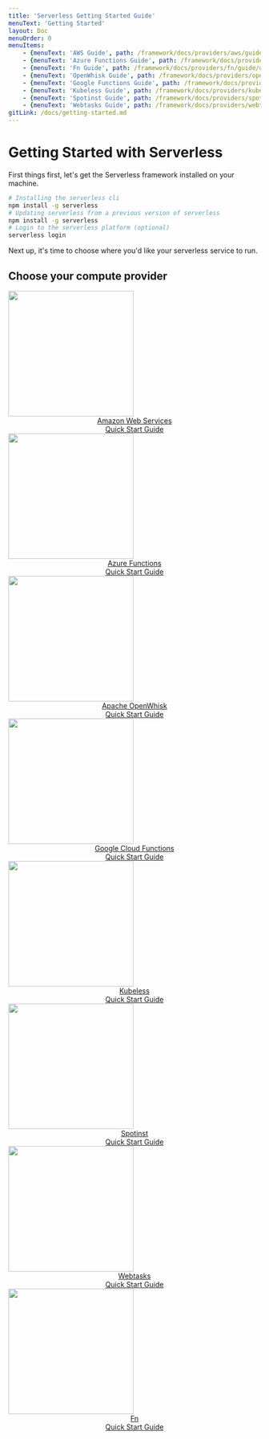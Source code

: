 ```yaml
---
title: 'Serverless Getting Started Guide'
menuText: 'Getting Started'
layout: Doc
menuOrder: 0
menuItems:
    - {menuText: 'AWS Guide', path: /framework/docs/providers/aws/guide/quick-start}
    - {menuText: 'Azure Functions Guide', path: /framework/docs/providers/azure/guide/quick-start}
    - {menuText: 'Fn Guide', path: /framework/docs/providers/fn/guide/quick-start}
    - {menuText: 'OpenWhisk Guide', path: /framework/docs/providers/openwhisk/guide/quick-start}
    - {menuText: 'Google Functions Guide', path: /framework/docs/providers/google/guide/quick-start}
    - {menuText: 'Kubeless Guide', path: /framework/docs/providers/kubeless/guide/quick-start}
    - {menuText: 'Spotinst Guide', path: /framework/docs/providers/spotinst/guide/quick-start}
    - {menuText: 'Webtasks Guide', path: /framework/docs/providers/webtasks/guide/quick-start}
gitLink: /docs/getting-started.md
---
```


# Getting Started with Serverless

First things first, let's get the Serverless framework installed on your machine.

```bash
# Installing the serverless cli
npm install -g serverless
# Updating serverless from a previous version of serverless
npm install -g serverless
# Login to the serverless platform (optional)
serverless login
```

Next up, it's time to choose where you'd like your serverless service to run.

## Choose your compute provider

<div class="docsSections">
  <div class="docsSection">
    <div class="docsSectionHeader">
      <a href="/framework/docs/providers/aws/guide/quick-start">
        <img src="https://s3-us-west-2.amazonaws.com/assets.site.serverless.com/images/aws-black.png" width="250" draggable="false"/>
      </a>
    </div>
    <div style="text-align:center;">
      <a href="/framework/docs/providers/aws/guide/quick-start">Amazon Web Services<br/>Quick Start Guide</a>
    </div>
  </div>
  <div class="docsSection">
    <div class="docsSectionHeader">
      <a href="/framework/docs/providers/azure/guide/quick-start">
        <img src="https://s3-us-west-2.amazonaws.com/assets.site.serverless.com/images/azure-black.png" width="250" draggable="false"/>
      </a>
    </div>
    <div style="text-align:center;">
      <a href="/framework/docs/providers/azure/guide/quick-start">Azure Functions<br/>Quick Start Guide</a>
    </div>
  </div>
  <div class="docsSection">
    <div class="docsSectionHeader">
      <a href="/framework/docs/providers/openwhisk/guide/quick-start">
        <img src="https://s3-us-west-2.amazonaws.com/assets.site.serverless.com/images/openwhisk-black.png" width="250" draggable="false"/>
      </a>
    </div>
    <div style="text-align:center;">
      <a href="/framework/docs/providers/openwhisk/guide/quick-start">Apache OpenWhisk <br/>Quick Start Guide</a>
    </div>
  </div>
  <div class="docsSection">
    <div class="docsSectionHeader">
      <a href="/framework/docs/providers/google/guide/quick-start">
        <img src="https://s3-us-west-2.amazonaws.com/assets.site.serverless.com/images/gcf-black.png" width="250" draggable="false"/>
      </a>
    </div>
    <div style="text-align:center;">
      <a href="/framework/docs/providers/google/guide/quick-start">Google Cloud Functions<br/>Quick Start Guide</a>
    </div>
  </div>
  <div class="docsSection">
    <div class="docsSectionHeader">
      <a href="/framework/docs/providers/kubeless/guide/quick-start">
        <img src="https://s3-us-west-2.amazonaws.com/assets.site.serverless.com/docs/kubeless-logos-black.png" width="250" draggable="false"/>
      </a>
    </div>
    <div style="text-align:center;">
      <a href="/framework/docs/providers/kubeless/guide/quick-start">Kubeless<br/>Quick Start Guide</a>
    </div>
  </div>
  <div class="docsSection">
    <div class="docsSectionHeader">
      <a href="/framework/docs/providers/spotinst/guide/quick-start">
        <img src="https://s3-us-west-2.amazonaws.com/assets.site.serverless.com/docs/spotinst-logos-black-small.png" width="250" draggable="false"/>
      </a>
    </div>
    <div style="text-align:center;">
      <a href="/framework/docs/providers/spotinst/guide/quick-start">Spotinst<br/>Quick Start Guide</a>
    </div>
  </div>
  <div class="docsSection">
    <div class="docsSectionHeader">
      <a href="/framework/docs/providers/webtasks/guide/quick-start">
        <img src="  https://s3-us-west-2.amazonaws.com/assets.site.serverless.com/docs/webtask-small-grayscale.png" width="250" draggable="false"/>
      </a>
    </div>
    <div style="text-align:center;">
      <a href="/framework/docs/providers/webtasks/guide/quick-start">Webtasks<br/>Quick Start Guide</a>
    </div>
  </div>
  <div class="docsSection">
    <div class="docsSectionHeader">
      <a href="/framework/docs/providers/fn/guide/quick-start">
        <img src="https://s3-us-west-2.amazonaws.com/assets.site.serverless.com/docs/fn-logo-black.png" width="250" draggable="false"/>
      </a>
    </div>
    <div style="text-align:center;">
      <a href="/framework/docs/providers/fn/guide/quick-start">Fn<br/>Quick Start Guide</a>
    </div>
  </div>
</div>
